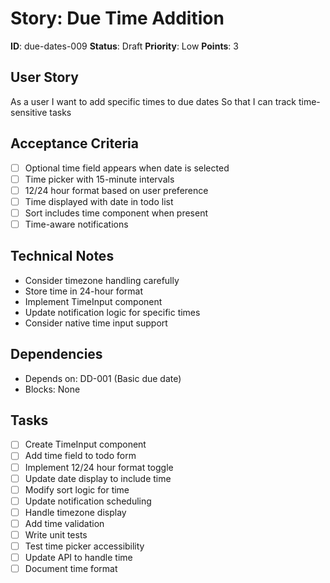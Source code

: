 # Story: Due Time Addition

**ID**: due-dates-009
**Status**: Draft
**Priority**: Low
**Points**: 3

## User Story
As a user
I want to add specific times to due dates
So that I can track time-sensitive tasks

## Acceptance Criteria
- [ ] Optional time field appears when date is selected
- [ ] Time picker with 15-minute intervals
- [ ] 12/24 hour format based on user preference
- [ ] Time displayed with date in todo list
- [ ] Sort includes time component when present
- [ ] Time-aware notifications

## Technical Notes
- Consider timezone handling carefully
- Store time in 24-hour format
- Implement TimeInput component
- Update notification logic for specific times
- Consider native time input support

## Dependencies
- Depends on: DD-001 (Basic due date)
- Blocks: None

## Tasks
- [ ] Create TimeInput component
- [ ] Add time field to todo form
- [ ] Implement 12/24 hour format toggle
- [ ] Update date display to include time
- [ ] Modify sort logic for time
- [ ] Update notification scheduling
- [ ] Handle timezone display
- [ ] Add time validation
- [ ] Write unit tests
- [ ] Test time picker accessibility
- [ ] Update API to handle time
- [ ] Document time format